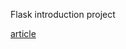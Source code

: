 Flask introduction project

[article](https://code.tutsplus.com/tutorials/an-introduction-to-pythons-flask-framework--net-28822)